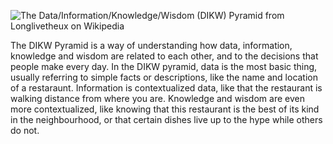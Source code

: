 ![The Data/Information/Knowledge/Wisdom (DIKW) Pyramid from Longlivetheux on Wikipedia]({{https://en.wikipedia.org/wiki/DIKW_Pyramid#/media/File:DIKW_Pyramid.svg}}../_assets/dikw.png)

The DIKW Pyramid is a way of understanding how data, information, knowledge and wisdom are related to each other, and to the decisions that people make every day. In the DIKW pyramid, data is the most basic thing, usually referring to simple facts or descriptions, like the name and location of a restaraunt. Information is contextualized data, like that the restaurant is walking distance from where you are. Knowledge and wisdom are even more contextualized, like knowing that this restaurant is the best of its kind in the neighbourhood, or that certain dishes live up to the hype while others do not. 
